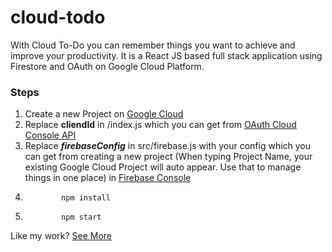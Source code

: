 # cloud-todo

With Cloud To-Do you can remember things you want to achieve and improve your productivity. It is a React JS based full stack application using Firestore and OAuth on Google Cloud Platform.

### Steps

1.  Create a new Project on [Google Cloud](https://console.cloud.google.com/projectcreate)
2.  Replace **cliendId** in /index.js which you can get from [OAuth Cloud Console API](https://console.cloud.google.com/apis/credentials/consent)
3.  Replace **_firebaseConfig_** in src/firebase.js with your config which you can get from creating a new project (When typing Project Name, your existing Google Cloud Project will auto appear. Use that to manage things in one place) in [Firebase Console](https://console.firebase.google.com/)
4.             npm install
5.             npm start

Like my work? [See More](https://akshaybhopani.github.io/portfolio/)
